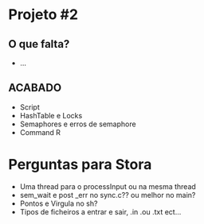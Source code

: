 Projeto #2
=
## O que falta?
+ ...
## ACABADO
+ Script
+ HashTable e Locks
+ Semaphores e erros de semaphore
+ Command R

Perguntas para Stora
=
+ Uma thread para o processInput ou na mesma thread
+ sem_wait e post _err no sync.c?? ou melhor no main?
+ Pontos e Virgula no sh?
+ Tipos de ficheiros a entrar e sair, .in .ou .txt ect...
